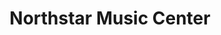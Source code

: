 ---
title: "Northstar Music Center"
url: /east-hampstead/northstar-music-center/
shop: Instrumente
---
